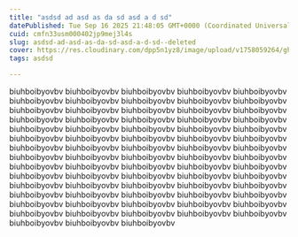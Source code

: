 ```yaml
---
title: "asdsd ad asd as da sd asd a d sd"
datePublished: Tue Sep 16 2025 21:48:05 GMT+0000 (Coordinated Universal Time)
cuid: cmfn33usm000402jp9mej3l4s
slug: asdsd-ad-asd-as-da-sd-asd-a-d-sd--deleted
cover: https://res.cloudinary.com/dpp5n1yz8/image/upload/v1758059264/ghadaam/covers/apd53vuqwdeknlnm3zlw.jpg
tags: asdsd

---
```


biuhboibyovbv biuhboibyovbv biuhboibyovbv biuhboibyovbv biuhboibyovbv biuhboibyovbv biuhboibyovbv biuhboibyovbv biuhboibyovbv biuhboibyovbv biuhboibyovbv biuhboibyovbv biuhboibyovbv biuhboibyovbv biuhboibyovbv biuhboibyovbv biuhboibyovbv biuhboibyovbv biuhboibyovbv biuhboibyovbv biuhboibyovbv biuhboibyovbv biuhboibyovbv biuhboibyovbv biuhboibyovbv biuhboibyovbv biuhboibyovbv biuhboibyovbv biuhboibyovbv biuhboibyovbv biuhboibyovbv biuhboibyovbv biuhboibyovbv biuhboibyovbv biuhboibyovbv biuhboibyovbv biuhboibyovbv biuhboibyovbv biuhboibyovbv biuhboibyovbv biuhboibyovbv biuhboibyovbv biuhboibyovbv biuhboibyovbv biuhboibyovbv biuhboibyovbv biuhboibyovbv biuhboibyovbv biuhboibyovbv biuhboibyovbv biuhboibyovbv biuhboibyovbv biuhboibyovbv biuhboibyovbv biuhboibyovbv biuhboibyovbv biuhboibyovbv biuhboibyovbv biuhboibyovbv biuhboibyovbv biuhboibyovbv biuhboibyovbv biuhboibyovbv biuhboibyovbv biuhboibyovbv biuhboibyovbv biuhboibyovbv biuhboibyovbv biuhboibyovbv biuhboibyovbv biuhboibyovbv biuhboibyovbv biuhboibyovbv 